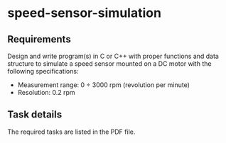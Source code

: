 # speed-sensor-simulation
## Requirements
Design and write program(s) in C or C++ with proper functions and data structure to simulate a speed sensor mounted on a DC motor with the following specifications:         
* Measurement range: 0 ÷ 3000 rpm (revolution per minute)
* Resolution: 0.2 rpm
## Task details
The required tasks are listed in the PDF file.
